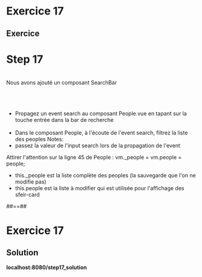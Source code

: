 <!-- .slide: class="exercice" -->
# Exercice 17
## Exercice
<h1>Step 17</h1>
<br>
Nous avons ajouté un composant SearchBar<br><br>
<br><br>

- Propagez un event search au composant People.vue en tapant sur la touche entrée dans la bar de recherche <br><br>
- Dans le composant People, à l'écoute de l'event search, filtrez la liste des peoples
Notes:
 - passez la valeur de l'input search lors de la propagation de l'event

Attirer l'attention sur la ligne 45 de People : vm._people = vm.people = people;
 - this._people est la liste complète des peoples (la sauvegarde que l'on ne modifie pas)
 - this.people est la liste à modifier qui est utilisée pour l'affichage des sfeir-card

##==##

<!-- .slide: class="exercice"-->
# Exercice 17
## Solution
<b>localhost:8080/step17_solution</b>
<!-- .element: class="full-center" -->
